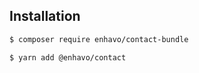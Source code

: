 ## Installation

```bash
$ composer require enhavo/contact-bundle
```

```bash 
$ yarn add @enhavo/contact
```
